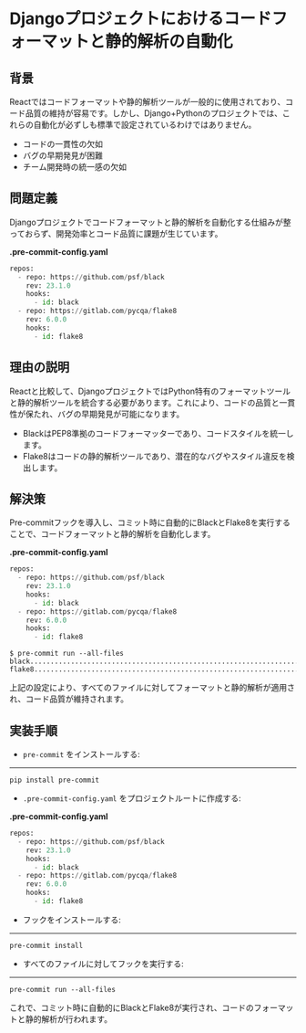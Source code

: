# Djangoプロジェクトにおけるコードフォーマットと静的解析の自動化

## 背景

Reactではコードフォーマットや静的解析ツールが一般的に使用されており、コード品質の維持が容易です。しかし、Django+Pythonのプロジェクトでは、これらの自動化が必ずしも標準で設定されているわけではありません。

- コードの一貫性の欠如
- バグの早期発見が困難
- チーム開発時の統一感の欠如

## 問題定義

Djangoプロジェクトでコードフォーマットと静的解析を自動化する仕組みが整っておらず、開発効率とコード品質に課題が生じています。

**.pre-commit-config.yaml**

```python
repos:
  - repo: https://github.com/psf/black
    rev: 23.1.0
    hooks:
      - id: black
  - repo: https://gitlab.com/pycqa/flake8
    rev: 6.0.0
    hooks:
      - id: flake8
```

## 理由の説明

Reactと比較して、DjangoプロジェクトではPython特有のフォーマットツールと静的解析ツールを統合する必要があります。これにより、コードの品質と一貫性が保たれ、バグの早期発見が可能になります。

- BlackはPEP8準拠のコードフォーマッターであり、コードスタイルを統一します。
- Flake8はコードの静的解析ツールであり、潜在的なバグやスタイル違反を検出します。

## 解決策

Pre-commitフックを導入し、コミット時に自動的にBlackとFlake8を実行することで、コードフォーマットと静的解析を自動化します。

**.pre-commit-config.yaml**

```python
repos:
  - repo: https://github.com/psf/black
    rev: 23.1.0
    hooks:
      - id: black
  - repo: https://gitlab.com/pycqa/flake8
    rev: 6.0.0
    hooks:
      - id: flake8
```

```
$ pre-commit run --all-files
black....................................................................Passed
flake8...................................................................Passed
```

上記の設定により、すべてのファイルに対してフォーマットと静的解析が適用され、コード品質が維持されます。

## 実装手順

- `pre-commit` をインストールする:

**  **

```
pip install pre-commit
```

- `.pre-commit-config.yaml` をプロジェクトルートに作成する:

**.pre-commit-config.yaml**

```python
repos:
  - repo: https://github.com/psf/black
    rev: 23.1.0
    hooks:
      - id: black
  - repo: https://gitlab.com/pycqa/flake8
    rev: 6.0.0
    hooks:
      - id: flake8
```

- フックをインストールする:

**  **

```
pre-commit install
```

- すべてのファイルに対してフックを実行する:

**  **

```
pre-commit run --all-files
```

これで、コミット時に自動的にBlackとFlake8が実行され、コードのフォーマットと静的解析が行われます。
